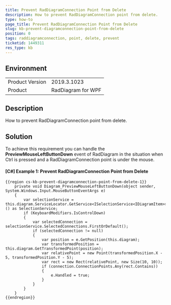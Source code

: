 ```yaml
---
title: Prevent RadDiagramConnection Point from Delete
description: How to prevent RadDiagramConnection point from delete.
type: how-to
page_title: Prevent RadDiagramConnection Point from Delete
slug: kb-prevent-diagramconnection-point-from-delete
position: 0
tags: raddiagramconnection, point, delete, prevent
ticketid: 1449311
res_type: kb
---
```


## Environment
<table>
	<tbody>
		<tr>
			<td>Product Version</td>
			<td>2019.3.1023</td>
		</tr>
		<tr>
			<td>Product</td>
			<td>RadDiagram for WPF</td>
		</tr>
	</tbody>
</table>


## Description

How to prevent RadDiagramConnection point from delete.

## Solution

To achieve this requirement you can handle the __PreviewMouseLeftButtonDown__ event of RadDiagram in the situation when Ctrl is pressed and a RadDiagramConnection point is under the mouse. 

#### __[C#] Example 1: Prevent RadDiagramConnection Point from Delete__
    {{region cs-kb-prevent-diagramconnection-point-from-delete-1}}
        private void Diagram_PreviewMouseLeftButtonDown(object sender, System.Windows.Input.MouseButtonEventArgs e)
		{
			var selectionService = this.diagram.ServiceLocator.GetService<ISelectionService<IDiagramItem>>() as SelectionService;
			if (KeyboardModifiers.IsControlDown)
			{
				var selectedConnection = selectionService.SelectedConnections.FirstOrDefault();
				if (selectedConnection != null)
				{
					var position = e.GetPosition(this.diagram);
					var transformedPosition = this.diagram.GetTransformedPoint(position);
					var relativePoint = new Point(transformedPosition.X - 5, transformedPosition.Y - 5);
					var rect = new Rect(relativePoint, new Size(10, 10));
					if (connection.ConnectionPoints.Any(rect.Contains))
					{
						e.Handled = true;
					}
				}
			}
		}
    {{endregion}}